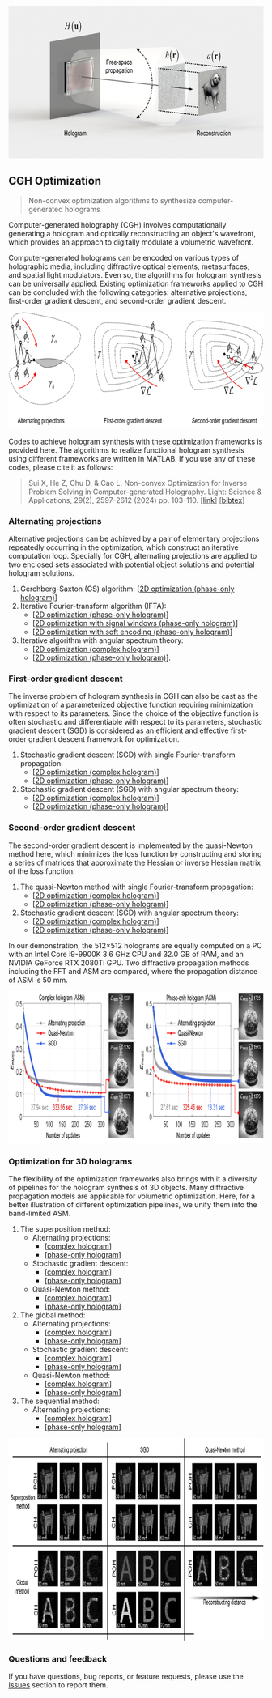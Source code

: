 <p align="center">
<img src="https://github.com/Sui00004/Optimization-algorithms-for-computer-generated-holography/blob/main/1_CGH.jpg", height="300">
</p>

## CGH Optimization
> Non-convex optimization algorithms to synthesize computer-generated holograms

Computer-generated holography (CGH) involves computationally generating a hologram and optically reconstructing an object's wavefront, which provides an approach to digitally modulate a volumetric wavefront. 

Computer-generated holograms can be encoded on various types of holographic media, including diffractive optical elements, metasurfaces, and spatial light modulators. Even so, the algorithms for hologram synthesis can be universally applied. Existing optimization frameworks applied to CGH can be concluded with the following categories: alternative projections, first-order gradient descent, and second-order gradient descent.

<p align="center">
<img src="https://github.com/Sui00004/Optimization-algorithms-for-computer-generated-holography/blob/main/2_Frameworks.jpg", height="230">
</p>

Codes to achieve hologram synthesis with these optimization frameworks is provided here. The algorithms to realize functional hologram synthesis using different frameworks are written in MATLAB. If you use any of these codes, please cite it as follows:

> Sui X, He Z, Chu D, & Cao L. Non-convex Optimization for Inverse Problem Solving in Computer-generated Holography. Light: Science & Applications, 29(2), 2597-2612 (2024) pp. 103-110. [[link](https://opg.optica.org/oe/fulltext.cfm?uri=oe-29-2-2597&id=446599)] [[bibtex](Inverse_CGH.bib)]

### Alternating projections
Alternative projections can be achieved by a pair of elementary projections repeatedly occurring in the optimization, which construct an iterative computation loop. Specially for CGH, alternating projections are applied to two enclosed sets associated with potential object solutions and potential hologram solutions. 

1. Gerchberg-Saxton (GS) algorithm: [[2D optimization (phase-only hologram)](https://github.com/THUHoloLab/Optimization_algorithms_for_CGH/blob/main/Optimization_algorithms_for_CGH/Alternative%20projection/Main1_GS_2D_FFT_POH.m)]
2. Iterative Fourier-transform algorithm (IFTA):
   * [[2D optimization (phase-only hologram)](https://github.com/THUHoloLab/Optimization_algorithms_for_CGH/blob/main/Optimization_algorithms_for_CGH/Alternative%20projection/Main2_IFTA_2D_FFT_POH.m)]
   * [[2D optimization with signal windows (phase-only hologram)](https://github.com/THUHoloLab/Optimization_algorithms_for_CGH/blob/main/Optimization_algorithms_for_CGH/Alternative%20projection/Main3_IFTA_2D_signalwindow_FFT_2D_POH.m)]
   * [[2D optimization with soft encoding (phase-only hologram)](https://github.com/THUHoloLab/Optimization_algorithms_for_CGH/blob/main/Optimization_algorithms_for_CGH/Alternative%20projection/Main4_IFTA_2D_soft_encoding_FFT_2D_POH.m)]
3. Iterative algorithm with angular spectrum theory:
   * [[2D optimization (complex hologram)](https://github.com/THUHoloLab/Optimization_algorithms_for_CGH/blob/main/Optimization_algorithms_for_CGH/Alternative%20projection/Main5_IFTA_2D_Angularspectrum_CH.m)]
   * [[2D optimization (phase-only hologram)](https://github.com/THUHoloLab/Optimization_algorithms_for_CGH/blob/main/Optimization_algorithms_for_CGH/Alternative%20projection/Main6_IFTA_2D_Angularspectrum_POH.m)].

### First-order gradient descent
The inverse problem of hologram synthesis in CGH can also be cast as the optimization of a parameterized objective function requiring minimization with respect to its parameters. Since the choice of the objective function is often stochastic and differentiable with respect to its parameters, stochastic gradient descent (SGD) is considered as an efficient and effective first-order gradient descent framework for optimization. 

1. Stochastic gradient descent (SGD) with single Fourier-transform propagation:
   * [[2D optimization (complex hologram)](https://github.com/THUHoloLab/Optimization_algorithms_for_CGH/blob/main/Optimization_algorithms_for_CGH/SGD/Main2_SGD_2D_FFT_CH.m)]
   * [[2D optimization (phase-only hologram)](https://github.com/THUHoloLab/Optimization_algorithms_for_CGH/blob/main/Optimization_algorithms_for_CGH/SGD/Main1_SGD_2D_FFT_POH.m)] 
3. Stochastic gradient descent (SGD) with angular spectrum theory:
   * [[2D optimization (complex hologram)](https://github.com/THUHoloLab/Optimization_algorithms_for_CGH/blob/main/Optimization_algorithms_for_CGH/SGD/Main4_SGD_2D_Angularspectrum_CH.m)]
   * [[2D optimization (phase-only hologram)](https://github.com/THUHoloLab/Optimization_algorithms_for_CGH/blob/main/Optimization_algorithms_for_CGH/SGD/Main3_SGD_2D_Angularspectrum_POH.m)]

### Second-order gradient descent
The second-order gradient descent is implemented by the quasi-Newton method here, which minimizes the loss function by constructing and storing a series of matrices that approximate the Hessian or inverse Hessian matrix of the loss function. 

1. The quasi-Newton method with single Fourier-transform propagation:
   * [[2D optimization (complex hologram)](https://github.com/THUHoloLab/Optimization_algorithms_for_CGH/blob/main/Optimization_algorithms_for_CGH/Quasi-Newton/Main2_quasiNewton_2D_FFT_CH.m)]
   * [[2D optimization (phase-only hologram)](https://github.com/THUHoloLab/Optimization_algorithms_for_CGH/blob/main/Optimization_algorithms_for_CGH/Quasi-Newton/Main1_quasiNewton_2D_FFT_POH.m)] 
2. Stochastic gradient descent (SGD) with angular spectrum theory:
   * [[2D optimization (complex hologram)](https://github.com/THUHoloLab/Optimization_algorithms_for_CGH/blob/main/Optimization_algorithms_for_CGH/Quasi-Newton/Main4_quasiNewton_2D_Angularspectrum_CH.m)]
   * [[2D optimization (phase-only hologram)](https://github.com/THUHoloLab/Optimization_algorithms_for_CGH/blob/main/Optimization_algorithms_for_CGH/Quasi-Newton/Main3_quasiNewton_2D_Angularspectrum_POH.m)]

In our demonstration, the 512×512 holograms are equally computed on a PC with an Intel Core i9-9900K 3.6 GHz CPU and 32.0 GB of RAM, and an NVIDIA GeForce RTX 2080Ti GPU. Two diffractive propagation methods including the FFT and ASM are compared, where the propagation distance of ASM is 50 mm. 

<p align="center">
<img src="https://github.com/Sui00004/Optimization-algorithms-for-computer-generated-holography/blob/main/2D_optimization.jpg", height="300">
</p>

### Optimization for 3D holograms
The flexibility of the optimization frameworks also brings with it a diversity of pipelines for the hologram synthesis of 3D objects. Many diffractive propagation models are applicable for volumetric optimization. Here, for a better illustration of different optimization pipelines, we unify them into the band-limited ASM.

1. The superposition method:
   * Alternating projections:
     - [[complex hologram](https://github.com/THUHoloLab/Optimization_algorithms_for_CGH/blob/main/Optimization_algorithms_for_CGH/Alternative%20projection/Main9_Superposition3D_Angularspectrum_CH.m)]
     - [[phase-only hologram](https://github.com/THUHoloLab/Optimization_algorithms_for_CGH/blob/main/Optimization_algorithms_for_CGH/Alternative%20projection/Main10_Superposition3D_Angularspectrum_POH.m)]
   * Stochastic gradient descent:
     - [[complex hologram](https://github.com/THUHoloLab/Optimization_algorithms_for_CGH/blob/main/Optimization_algorithms_for_CGH/SGD/Main8_SGD_Superposition3D_Angularspectrum_CH.m)]
     - [[phase-only hologram](https://github.com/THUHoloLab/Optimization_algorithms_for_CGH/blob/main/Optimization_algorithms_for_CGH/SGD/Main7_SGD_Superposition3D_Angularspectrum_POH.m)]
   * Quasi-Newton method:
     - [[complex hologram](https://github.com/THUHoloLab/Optimization_algorithms_for_CGH/blob/main/Optimization_algorithms_for_CGH/Quasi-Newton/Main6_quasiNewton_superposition3D_Angularspectrum_CH.m)]
     - [[phase-only hologram](https://github.com/THUHoloLab/Optimization_algorithms_for_CGH/blob/main/Optimization_algorithms_for_CGH/Quasi-Newton/Main5_quasiNewton_superposition3D_Angularspectrum_POH.m)]
2. The global method:
   * Alternating projections:
     - [[complex hologram](https://github.com/THUHoloLab/Optimization_algorithms_for_CGH/blob/main/Optimization_algorithms_for_CGH/Alternative%20projection/Main11_Global3D_Angularspectrum_CH.m)]
     - [[phase-only hologram](https://github.com/THUHoloLab/Optimization_algorithms_for_CGH/blob/main/Optimization_algorithms_for_CGH/Alternative%20projection/Main12_Global3D_Angularspectrum_POH.m)]
   * Stochastic gradient descent:
     - [[complex hologram](https://github.com/THUHoloLab/Optimization_algorithms_for_CGH/blob/main/Optimization_algorithms_for_CGH/SGD/Main6_SGD_Global3D_angularspectrum_CH.m)]
     - [[phase-only hologram](https://github.com/THUHoloLab/Optimization_algorithms_for_CGH/blob/main/Optimization_algorithms_for_CGH/SGD/Main5_SGD_Global3D_angularspectrum_POH.m)]
   * Quasi-Newton method:
     - [[complex hologram](https://github.com/THUHoloLab/Optimization_algorithms_for_CGH/blob/main/Optimization_algorithms_for_CGH/Quasi-Newton/Main8_quasiNewton_global3D_Angularspectrum_CH.m)]
     - [[phase-only hologram](https://github.com/THUHoloLab/Optimization_algorithms_for_CGH/blob/main/Optimization_algorithms_for_CGH/Quasi-Newton/Main7_quasiNewton_Global3D_Angularspectrum_POH.m)]  
3. The sequential method:
   * Alternating projections:
     - [[complex hologram](https://github.com/THUHoloLab/Optimization_algorithms_for_CGH/blob/main/Optimization_algorithms_for_CGH/Alternative%20projection/Main7_Sequential3D_Angularspectrum_CH.m)]
     - [[phase-only hologram](https://github.com/THUHoloLab/Optimization_algorithms_for_CGH/blob/main/Optimization_algorithms_for_CGH/Alternative%20projection/Main8_Sequential3D_Angularspectrum_POH.m)]



<p align="center">
<img src="https://github.com/Sui00004/Optimization-algorithms-for-computer-generated-holography/blob/main/3D_optimization.jpg", height="400">
</p>

### Questions and feedback

If you have questions, bug reports, or feature requests, please use the [Issues](https://github.com/Sui00004/Optimization-algorithms-for-computer-generated-holography/issues) section to report them.

